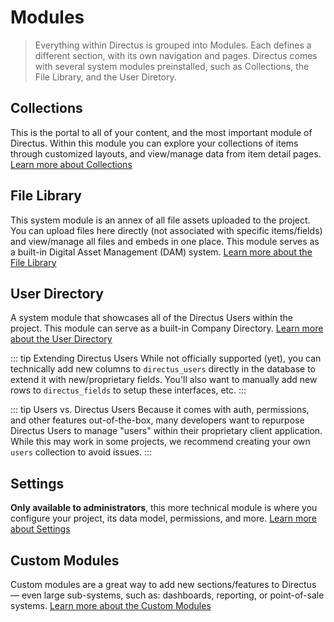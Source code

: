 # Modules

> Everything within Directus is grouped into Modules. Each defines a different section, with its own navigation and pages. Directus comes with several system modules preinstalled, such as Collections, the File Library, and the User Diretory.

## Collections

This is the portal to all of your content, and the most important module of Directus. Within this module you can explore your collections of items through customized layouts, and view/manage data from item detail pages. [Learn more about Collections](/guides/user-guide.html#collections)

## File Library

This system module is an annex of all file assets uploaded to the project. You can upload files here directly (not associated with specific items/fields) and view/manage all files and embeds in one place. This module serves as a built-in Digital Asset Management (DAM) system. [Learn more about the File Library](/guides/user-guide.html#file-library)

## User Directory

A system module that showcases all of the Directus Users within the project. This module can serve as a built-in Company Directory. [Learn more about the User Directory](/guides/user-guide.html#user-directory)

::: tip Extending Directus Users
While not officially supported (yet), you can technically add new columns to `directus_users` directly in the database to extend it with new/proprietary fields. You'll also want to manually add new rows to `directus_fields` to setup these interfaces, etc.
:::

::: tip Users vs. Directus Users
Because it comes with auth, permissions, and other features out-of-the-box, many developers want to repurpose Directus Users to manage "users" within their proprietary client application. While this may work in some projects, we recommend creating your own `users` collection to avoid issues.
:::

## Settings

**Only available to administrators**, this more technical module is where you configure your project, its data model, permissions, and more. [Learn more about Settings](/guides/admin-guide.html)

## Custom Modules

Custom modules are a great way to add new sections/features to Directus — even large sub-systems, such as: dashboards, reporting, or point-of-sale systems. [Learn more about the Custom Modules](/extensions/modules.html#files-structure)